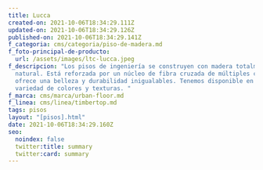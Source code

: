 ```yaml
---
title: Lucca
created-on: 2021-10-06T18:34:29.111Z
updated-on: 2021-10-06T18:34:29.126Z
published-on: 2021-10-06T18:34:29.141Z
f_categoria: cms/categoria/piso-de-madera.md
f_foto-principal-de-producto:
  url: /assets/images/ltc-lucca.jpeg
f_descripcion: "Los pisos de ingeniería se construyen con madera totalmente
  natural. Está reforzada por un núcleo de fibra cruzada de múltiples capas, que
  ofrece una belleza y durabilidad inigualables. Tenemos disponible en una
  variedad de colores y texturas. "
f_marca: cms/marca/urban-floor.md
f_linea: cms/linea/timbertop.md
tags: pisos
layout: "[pisos].html"
date: 2021-10-06T18:34:29.160Z
seo:
  noindex: false
  twitter:title: summary
  twitter:card: summary
---
```

